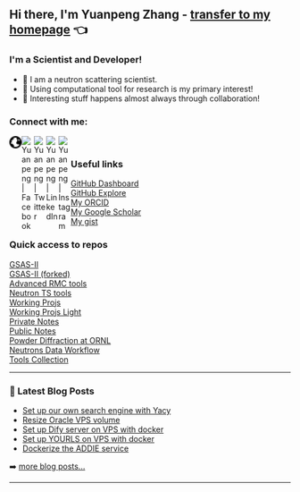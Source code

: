 ## Hi there, I'm Yuanpeng Zhang - [transfer to my homepage][website] 👈

### I'm a Scientist and Developer!

- 🔭 I am a neutron scattering scientist.
- 🌱 Using computational tool for research is my primary interest!
- 👯 Interesting stuff happens almost always through collaboration!

### Connect with me:

[<img align="left" alt="iris2020.net" width="22px" src="https://raw.githubusercontent.com/iconic/open-iconic/master/svg/globe.svg" />][website]
[<img align="left" alt="Yuanpeng | Facebook" width="22px" src="https://cdn.jsdelivr.net/npm/simple-icons@v3/icons/facebook.svg" />][facebook]
[<img align="left" alt="Yuanpeng | Twitter" width="22px" src="https://cdn.jsdelivr.net/npm/simple-icons@v3/icons/twitter.svg" />][twitter]
[<img align="left" alt="Yuanpeng | LinkedIn" width="22px" src="https://cdn.jsdelivr.net/npm/simple-icons@v3/icons/linkedin.svg" />][linkedin]
[<img align="left" alt="Yuanpeng | Instagram" width="22px" src="https://cdn.jsdelivr.net/npm/simple-icons@v3/icons/instagram.svg" />][instagram]

<br />

### Useful links

[GitHub Dashboard](https://github.com)
<br />
[GitHub Explore](https://github.com/explore)
<br />
[My ORCID](https://orcid.org/0000-0003-4224-3361)
<br />
[My Google Scholar](https://scholar.google.com/citations?user=NgqIgO0AAAAJ&hl=en)
<br />
[My gist](https://gist.github.com/Kvieta1990)

### Quick access to repos

[GSAS-II](https://github.com/GSASII/GitDevG2)
<br />
[GSAS-II (forked)](https://github.com/Kvieta1990/GitDevG2)
<br />
[Advanced RMC tools](https://github.com/Kvieta1990/rmc_adv_tools)
<br />
[Neutron TS tools](https://github.com/Kvieta1990/neutron_ts_tools)
<br />
[Working Projs](https://github.com/Kvieta1990/Working_Proj)
<br />
[Working Projs Light](https://github.com/Kvieta1990/Working_Proj_LT)
<br />
[Private Notes](https://github.com/Kvieta1990/Notes/issues)
<br />
[Public Notes](https://github.com/Kvieta1990/Notes_Public/issues)
<br />
[Powder Diffraction at ORNL](https://github.com/Kvieta1990/ornl-pd)
<br />
[Neutrons Data Workflow](https://github.com/neutrons/data_workflow)
<br />
[Tools Collection](https://github.com/Kvieta1990/tools_collection)

---

### 📕 Latest Blog Posts

<!-- BLOG-POST-LIST:START -->
- [Set up our own search engine with Yacy](https://iris2020.net/2024-02-04-yacy_setup/)
- [Resize Oracle VPS volume](https://iris2020.net/2024-01-28-oracle_vps_vol_expand/)
- [Set up Dify server on VPS with docker](https://iris2020.net/2024-01-27-docker_dify/)
- [Set up YOURLS on VPS with docker](https://iris2020.net/2024-01-15-yourls_docker/)
- [Dockerize the ADDIE service](https://iris2020.net/2024-01-13-dockerize_addie/)
<!-- BLOG-POST-LIST:END -->

➡️ [more blog posts...](https://www.iris2020.net/)

---
<!--
<img align="left" alt="codeSTACKr's GitHub Stats" src="https://github-readme-stats.codestackr.vercel.app/api?username=Kvieta1990&show_icons=true&hide_border=true" />
-->

[website]: https://me.iris-home.net/
[twitter]: https://twitter.com/ZhangYuanpeng
[facebook]: https://www.facebook.com/yuanpeng1990/
[instagram]: https://www.instagram.com/yuanpeng1990/
[linkedin]: https://www.linkedin.com/in/yuanpeng-zhang-11bb503a/

<!--
**Kvieta1990/Kvieta1990** is a ✨ _special_ ✨ repository because its `README.md` (this file) appears on your GitHub profile.

Here are some ideas to get you started:

- 🔭 I’m currently working on ...
- 🌱 I’m currently learning ...
- 👯 I’m looking to collaborate on ...
- 🤔 I’m looking for help with ...
- 💬 Ask me about ...
- 📫 How to reach me: ...
- 😄 Pronouns: ...
- ⚡ Fun fact: ...
-->
